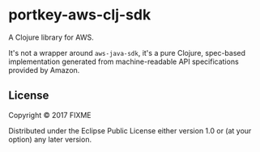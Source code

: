 # portkey-aws-clj-sdk

A Clojure library for AWS.

It's not a wrapper around `aws-java-sdk`, it's a pure Clojure, spec-based implementation generated from machine-readable API specifications provided by Amazon.

## License

Copyright © 2017 FIXME

Distributed under the Eclipse Public License either version 1.0 or (at
your option) any later version.
